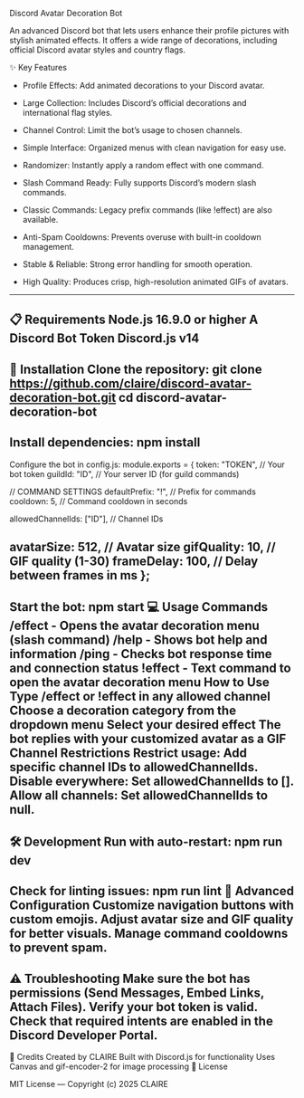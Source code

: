 Discord Avatar Decoration Bot

An advanced Discord bot that lets users enhance their profile pictures with stylish animated effects. It offers a wide range of decorations, including official Discord avatar styles and country flags.

✨ Key Features

- Profile Effects: Add animated decorations to your Discord avatar.

- Large Collection: Includes Discord’s official decorations and international flag styles.

- Channel Control: Limit the bot’s usage to chosen channels.

- Simple Interface: Organized menus with clean navigation for easy use.

- Randomizer: Instantly apply a random effect with one command.

- Slash Command Ready: Fully supports Discord’s modern slash commands.

- Classic Commands: Legacy prefix commands (like !effect) are also available.

- Anti-Spam Cooldowns: Prevents overuse with built-in cooldown management.

- Stable & Reliable: Strong error handling for smooth operation.

- High Quality: Produces crisp, high-resolution animated GIFs of avatars.
------------------------------
📋 Requirements
Node.js 16.9.0 or higher
A Discord Bot Token
Discord.js v14
------------------------------
🚀 Installation
Clone the repository:
git clone https://github.com/claire/discord-avatar-decoration-bot.git
cd discord-avatar-decoration-bot
------------------------------
Install dependencies:
npm install
------------------------------
Configure the bot in config.js:
module.exports = {
  token: "TOKEN", // Your bot token
  guildId: "ID", // Your server ID (for guild commands)
  
  // COMMAND SETTINGS
  defaultPrefix: "!", // Prefix for commands
  cooldown: 5, // Command cooldown in seconds
  
  allowedChannelIds: ["ID"], // Channel IDs
  
  avatarSize: 512, // Avatar size
  gifQuality: 10, // GIF quality (1-30)
  frameDelay: 100, // Delay between frames in ms
};
------------------------------
Start the bot:
npm start
💻 Usage
Commands
/effect - Opens the avatar decoration menu (slash command)
/help - Shows bot help and information
/ping - Checks bot response time and connection status
!effect - Text command to open the avatar decoration menu
How to Use
Type /effect or !effect in any allowed channel
Choose a decoration category from the dropdown menu
Select your desired effect
The bot replies with your customized avatar as a GIF
Channel Restrictions
Restrict usage: Add specific channel IDs to allowedChannelIds.
Disable everywhere: Set allowedChannelIds to [].
Allow all channels: Set allowedChannelIds to null.
------------------------------
🛠️ Development
Run with auto-restart:
npm run dev
------------------------------
Check for linting issues:
npm run lint
🔧 Advanced Configuration
Customize navigation buttons with custom emojis.
Adjust avatar size and GIF quality for better visuals.
Manage command cooldowns to prevent spam.
------------------------------
⚠️ Troubleshooting
Make sure the bot has permissions (Send Messages, Embed Links, Attach Files).
Verify your bot token is valid.
Check that required intents are enabled in the Discord Developer Portal.
------------------------------
🙏 Credits
Created by CLAIRE
Built with Discord.js for functionality
Uses Canvas and gif-encoder-2 for image processing
📄 License

MIT License — Copyright (c) 2025 CLAIRE
